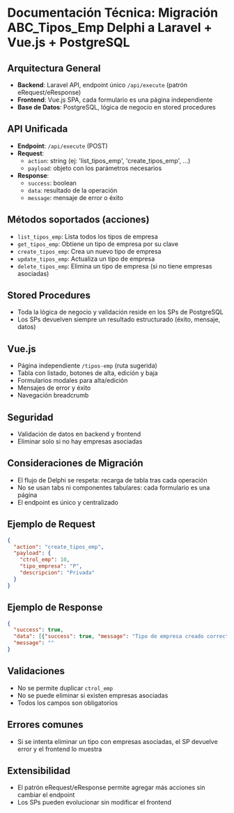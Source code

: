 # Documentación Técnica: Migración ABC_Tipos_Emp Delphi a Laravel + Vue.js + PostgreSQL

## Arquitectura General
- **Backend**: Laravel API, endpoint único `/api/execute` (patrón eRequest/eResponse)
- **Frontend**: Vue.js SPA, cada formulario es una página independiente
- **Base de Datos**: PostgreSQL, lógica de negocio en stored procedures

## API Unificada
- **Endpoint**: `/api/execute` (POST)
- **Request**:
  - `action`: string (ej: 'list_tipos_emp', 'create_tipos_emp', ...)
  - `payload`: objeto con los parámetros necesarios
- **Response**:
  - `success`: boolean
  - `data`: resultado de la operación
  - `message`: mensaje de error o éxito

## Métodos soportados (acciones)
- `list_tipos_emp`: Lista todos los tipos de empresa
- `get_tipos_emp`: Obtiene un tipo de empresa por su clave
- `create_tipos_emp`: Crea un nuevo tipo de empresa
- `update_tipos_emp`: Actualiza un tipo de empresa
- `delete_tipos_emp`: Elimina un tipo de empresa (si no tiene empresas asociadas)

## Stored Procedures
- Toda la lógica de negocio y validación reside en los SPs de PostgreSQL
- Los SPs devuelven siempre un resultado estructurado (éxito, mensaje, datos)

## Vue.js
- Página independiente `/tipos-emp` (ruta sugerida)
- Tabla con listado, botones de alta, edición y baja
- Formularios modales para alta/edición
- Mensajes de error y éxito
- Navegación breadcrumb

## Seguridad
- Validación de datos en backend y frontend
- Eliminar solo si no hay empresas asociadas

## Consideraciones de Migración
- El flujo de Delphi se respeta: recarga de tabla tras cada operación
- No se usan tabs ni componentes tabulares: cada formulario es una página
- El endpoint es único y centralizado

## Ejemplo de Request
```json
{
  "action": "create_tipos_emp",
  "payload": {
    "ctrol_emp": 10,
    "tipo_empresa": "P",
    "descripcion": "Privada"
  }
}
```

## Ejemplo de Response
```json
{
  "success": true,
  "data": [{"success": true, "message": "Tipo de empresa creado correctamente"}],
  "message": ""
}
```

## Validaciones
- No se permite duplicar `ctrol_emp`
- No se puede eliminar si existen empresas asociadas
- Todos los campos son obligatorios

## Errores comunes
- Si se intenta eliminar un tipo con empresas asociadas, el SP devuelve error y el frontend lo muestra

## Extensibilidad
- El patrón eRequest/eResponse permite agregar más acciones sin cambiar el endpoint
- Los SPs pueden evolucionar sin modificar el frontend
